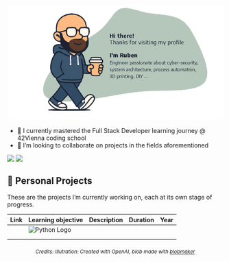 <img src="https://github.com/RubenPin90/RubenPin90/blob/main/welcome.png" width="600"/>

- 🌱 I currently mastered the Full Stack Developer learning journey @ 42Vienna coding school
- 💞️ I’m looking to collaborate on projects in the fields aforementioned

![](http://github-profile-summary-cards.vercel.app/api/cards/stats?username=rubenpin90&theme=nord_dark) ![](http://github-profile-summary-cards.vercel.app/api/cards/repos-per-language?username=rubenpin90&theme=nord_dark)

## 🌱 Personal Projects

These are the projects I’m currently working on, each at its own stage of progress.

| Link | Learning objective                                                                                        | Description | Duration | Year |
|------|-----------------------------------------------------------------------------------------------------------|-------------|----------|------|
|      | ![Python Logo](https://img.shields.io/badge/-Python-008000?style=flat-square&logo=Python&logoColor=white) |             |          |      |
|      |                                                                                                           |             |          |      |
|      |                                                                                                           |             |          |      |



<p align="center"><sub><em>Credits: Illutration: Created with OpenAI, blob made with <a href="https://www.blobmaker.app/">blobmaker</a></em></sub></p>
